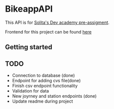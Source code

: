 # **BikeappAPI**

This API is for [Solita's Dev academy pre-assigment](https://github.com/solita/dev-academy-2023-exercise).

Frontend for this project can be found [here](https://github.com/SSuopanki/Bikeapp)

## **Getting started**

## **TODO**
- Connection to database (done)
- Endpoint for adding cvs file(done)
- Finish csv endpoint functionality
- Validation for data
- New joyrney and station endpoints (done)
- Update readme during project
